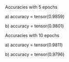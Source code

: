 Accuracies with 5 epochs

a) accuracy = tensor(0.9859)

b) accuracy = tensor(0.9801)

Accuracies with 10 epochs

a) accuracy = tensor(0.9811)

b) accuracy = tensor(0.9796)